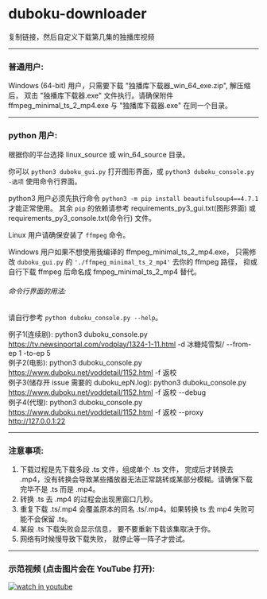 # duboku-downloader
复制链接，然后自定义下载第几集的独播库视频

---
### 普通用户:
Windows (64-bit) 用户，只需要下载 "独播库下载器_win_64_exe.zip", 解压缩后， 双击 "独播库下载器.exe" 文件执行。请确保附件 ffmpeg_minimal_ts_2_mp4.exe 与 "独播库下载器.exe" 在同一个目录。 

---
### python 用户:

根据你的平台选择 linux_source 或 win_64_source 目录。

你可以 `python3 duboku_gui.py` 打开图形界面，或 `python3 duboku_console.py -选项` 使用命令行界面。

python3 用户必须先执行命令 `python3 -m pip install beautifulsoup4==4.7.1` 才能正常使用。 其余 `pip` 的依赖请参考 requirements_py3_gui.txt(图形界面) 或 requirements_py3_console.txt(命令行) 文件。

Linux 用户请确保安装了 `ffmpeg` 命令。 

Windows 用户如果不想使用我编译的 ffmpeg_minimal_ts_2_mp4.exe， 只需修改 `duboku_gui.py` 的 `'./ffmpeg_minimal_ts_2_mp4'` 去你的 ffmpeg 路径， 抑或自行下载 ffmpeg 后命名成 fmpeg_minimal_ts_2_mp4 替代。

###### 命令行界面的用法:
请自行参考 `python duboku_console.py --help`。

例子1(连续剧): python3 duboku_console.py https://tv.newsinportal.com/vodplay/1324-1-11.html -d 冰糖炖雪梨/ --from-ep 1 -to-ep 5  
例子2(电影): python3 duboku_console.py https://www.duboku.net/voddetail/1152.html -f 返校  
例子3(储存开 issue 需要的 duboku_epN.log): python3 duboku_console.py https://www.duboku.net/voddetail/1152.html -f 返校 --debug   
例子4(代理): python3 duboku_console.py https://www.duboku.net/voddetail/1152.html -f 返校 --proxy http://127.0.0.1:22

---
### 注意事项:

1. 下载过程是先下载多段 .ts 文件，组成单个 .ts 文件， 完成后才转换去 .mp4，没有转换会导致某些播放器无法正常跳转或某部分模糊。请确保下载完毕不是 .ts 而是 .mp4。
2. 转换 .ts 去 .mp4 的过程会出现黑窗口几秒。
3. 重复下载 .ts/.mp4 会覆盖原本的同名 .ts/.mp4。如果转换 ts 去 mp4 失败可能不会保留 .ts。
4. 某段 .ts 下载失败会显示信息， 要不要重新下载该集取决于你。
5. 网络有时候慢导致下载失败， 就停止等一阵子才尝试。 

---
### 示范视频 (点击图片会在 YouTube 打开):

[![watch in youtube](https://i.ytimg.com/vi/eejUgl7Ku8E/hqdefault.jpg)](https://www.youtube.com/watch?v=eejUgl7Ku8E "独播库下载器")


